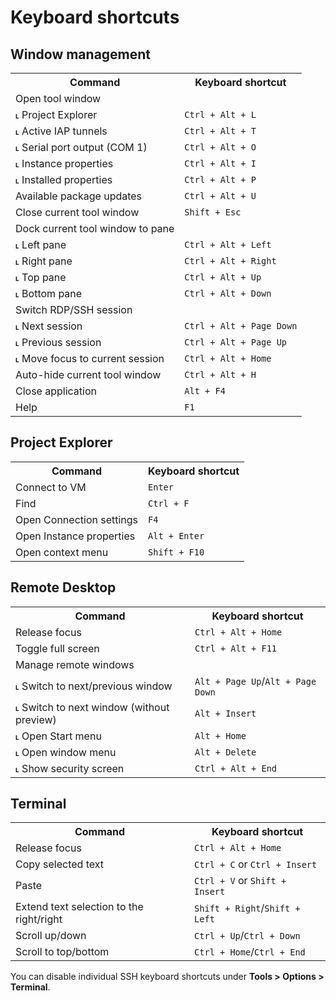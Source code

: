 # Keyboard shortcuts

## Window management


<table>
  <tr>
   <th>Command</th>
   <th>Keyboard shortcut</th>
  </tr>
  <tr>
   <td>Open tool window
   </td>
   <td>
   </td>
  </tr>
  <tr>
   <td> ˪ Project Explorer</td>
   <td><code>Ctrl + Alt + L</code></td>
  </tr>
  <tr>
   <td> ˪ Active IAP tunnels</td>
   <td><code>Ctrl + Alt + T</code></td>
  </tr>
  <tr>
   <td> ˪ Serial port output (COM 1)</td>
   <td><code>Ctrl + Alt + O</code></td>
  </tr>
  <tr>
   <td> ˪ Instance properties</td>
   <td><code>Ctrl + Alt + I</code></td>
  </tr>
  <tr>
   <td> ˪ Installed properties</td>
   <td><code>Ctrl + Alt + P</code></td>
  </tr>
  <tr>
   <td>  Available package updates</td>
   <td><code>Ctrl + Alt + U</code></td>
  </tr>
  <tr>
   <td>Close current tool window</td>
   <td><code>Shift + Esc</code></td>
  </tr>
  <tr>
   <td>Dock current tool window to pane</td>
   <td>
   </td>
  </tr>
  <tr>
   <td> ˪ Left pane</td>
   <td><code>Ctrl + Alt + Left</code></td>
  </tr>
  <tr>
   <td> ˪ Right pane</td>
   <td><code>Ctrl + Alt + Right</code></td>
  </tr>
  <tr>
   <td> ˪ Top pane</td>
   <td><code>Ctrl + Alt + Up</code></td>
  </tr>
  <tr>
   <td> ˪ Bottom pane</td>
   <td><code>Ctrl + Alt + Down</code></td>
  </tr>
  <tr>
   <td>Switch RDP/SSH session</td><td>
   </td>
  </tr>
  <tr>
   <td> ˪ Next session</td>
   <td><code>Ctrl + Alt + Page Down</code></td>
  </tr>
  <tr>
   <td> ˪ Previous session</td>
   <td><code>Ctrl + Alt + Page Up</code></td>
  </tr>
  <tr>
   <td> ˪ Move focus to current session</td>
   <td><code>Ctrl + Alt + Home</code></td>
  </tr>
  <tr>
   <td>Auto-hide current tool window</td>
   <td><code>Ctrl + Alt + H</code></td>
  </tr>
  <tr>
   <td>Close application</td>
   <td><code>Alt + F4</code></td>
  </tr>
  <tr>
   <td>Help
   </td>
   <td><code>F1</code></td>
  </tr>
</table>



## Project Explorer


<table>
  <tr>
   <th>Command</th>
   <th>Keyboard shortcut</th>
  </tr>
  <tr>
   <td>Connect to VM</td>
   <td><code>Enter</code></td>
  </tr>
  <tr>
   <td>Find</td>
   <td><code>Ctrl + F</code></td>
  </tr>
  <tr>
   <td>Open Connection settings</td>
   <td><code>F4</code></td>
  </tr>
  <tr>
   <td>Open Instance properties</td>
   <td><code>Alt + Enter</code></td>
  </tr>
  <tr>
   <td>Open context menu</td>
   <td><code>Shift + F10</code></td>
  </tr>
</table>



## Remote Desktop


<table>
  <tr>
   <th>Command</th>
   <th>Keyboard shortcut</th>
  </tr>
  <tr>
   <td>Release focus</td>
   <td><code>Ctrl + Alt + Home</code></td>
  </tr>
  <tr>
   <td>Toggle full screen</td>
   <td><code>Ctrl + Alt + F11</code></td>
  </tr>
  <tr>
   <td>Manage remote windows</td>
   <td></td>
  </tr>
  <tr>
   <td> ˪ Switch to next/previous window </td>
   <td><code>Alt + Page Up</code>/<code>Alt + Page Down</code></td>
  </tr>
  <tr>
   <td> ˪ Switch to next window (without preview)</td>
   <td><code>Alt + Insert</code></td>
  </tr>
  <tr>
   <td> ˪ Open Start menu</td>
   <td><code>Alt + Home</code></td>
  </tr>
  <tr>
   <td> ˪ Open window menu</td>
   <td><code>Alt + Delete</code></td>
  </tr>
  <tr>
   <td> ˪ Show security screen</td>
   <td><code>Ctrl + Alt + End</code></td>
  </tr>
</table>



## Terminal


<table>
  <tr>
   <th>Command</th>
   <th>Keyboard shortcut</th>
  </tr>
  <tr>
   <td>Release focus </td>
   <td><code>Ctrl + Alt + Home</code></td>
  </tr>
  <tr>
   <td>Copy selected text</td>
   <td><code>Ctrl + C</code> or <code>Ctrl + Insert</code></td>
  </tr>
  <tr>
   <td>Paste</td>
   <td><code>Ctrl + V</code> or <code>Shift + Insert</code></td>
  </tr>
  <tr>
   <td>Extend text selection to the right/right</td>
   <td><code>Shift + Right</code>/<code>Shift + Left</code></td>
  </tr>
  <tr>
   <td>Scroll up/down</td>
   <td><code>Ctrl + Up</code>/<code>Ctrl + Down</code></td>
  </tr>
  <tr>
   <td>Scroll to top/bottom</td>
   <td><code>Ctrl + Home</code>/<code>Ctrl + End</code></td>
  </tr>
</table>


		

You can disable individual SSH keyboard shortcuts under **Tools > Options > Terminal**.
